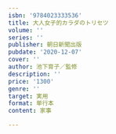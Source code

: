 ```yaml
---
isbn: '9784023333536'
title: 大人女子的カラダのトリセツ
volume: ''
series: ''
publisher: 朝日新聞出版
pubdate: '2020-12-07'
cover: ''
author: 池下育子／監修
description: ''
price: '1300'
genre: ''
target: 実用
format: 単行本
content: 家事

---
```

